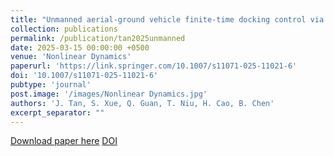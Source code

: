 ```yaml
---
title: "Unmanned aerial-ground vehicle finite-time docking control via pursuit-evasion games"
collection: publications
permalink: /publication/tan2025unmanned
date: 2025-03-15 00:00:00 +0500
venue: 'Nonlinear Dynamics'
paperurl: 'https://link.springer.com/10.1007/s11071-025-11021-6'
doi: '10.1007/s11071-025-11021-6'
pubtype: 'journal'
post.image: '/images/Nonlinear Dynamics.jpg'
authors: 'J. Tan, S. Xue, Q. Guan, T. Niu, H. Cao, B. Chen'
excerpt_separator: ""
---
```

[Download paper here](https://link.springer.com/10.1007/s11071-025-11021-6)
[DOI](10.1007/s11071-025-11021-6)